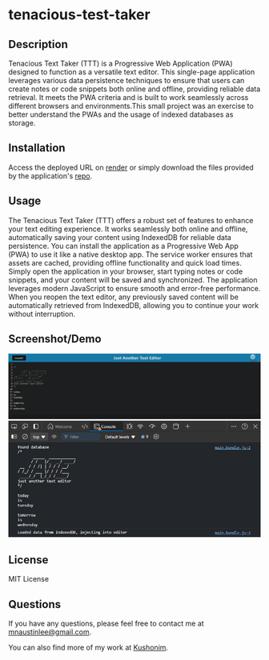 # tenacious-test-taker
## Description
Tenacious Text Taker (TTT) is a Progressive Web Application (PWA) designed to function as a versatile text editor. This single-page application leverages various data persistence techniques to ensure that users can create notes or code snippets both online and offline, providing reliable data retrieval. It meets the PWA criteria and is built to work seamlessly across different browsers and environments.This small project was an exercise to better understand the PWAs and the usage of indexed databases as storage.

## Installation
Access the deployed URL on [render]() or simply download the files provided by the application's [repo](https://github.com/Kushonim/tenacious-text-taker).

## Usage
The Tenacious Text Taker (TTT) offers a robust set of features to enhance your text editing experience. It works seamlessly both online and offline, automatically saving your content using IndexedDB for reliable data persistence. You can install the application as a Progressive Web App (PWA) to use it like a native desktop app. The service worker ensures that assets are cached, providing offline functionality and quick load times. Simply open the application in your browser, start typing notes or code snippets, and your content will be saved and synchronized. The application leverages modern JavaScript to ensure smooth and error-free performance. When you reopen the text editor, any previously saved content will be automatically retrieved from IndexedDB, allowing you to continue your work without interruption.

## Screenshot/Demo
![screenshot1](./client/src/images/demo.png)
![screenshot2](./client/src/images/screenshot.png)

## License
MIT License

## Questions
If you have any questions, please feel free to contact me at [mnaustinlee@gmail.com](mailto:mnaustinlee@gmail.com). 

You can also find more of my work at [Kushonim](https://github.com/Kushonim).


